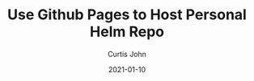 ---
author: "Curtis John"
title: "Use Github Pages to Host Personal Helm Repo"
image: ""
draft: true
date: 2021-01-10
description: "Hosting Helm Charts Made Simple"
tags: ["k8s", "helm", "notes"]
archives: ["2021/01"]
---